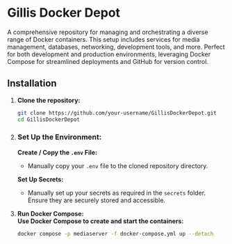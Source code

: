 
# Gillis Docker Depot

A comprehensive repository for managing and orchestrating a diverse range of Docker containers. This setup includes services for media management, databases, networking, development tools, and more. Perfect for both development and production environments, leveraging Docker Compose for streamlined deployments and GitHub for version control.

## Installation

1. **Clone the repository:**
   ```bash   
   git clone https://github.com/your-username/GillisDockerDepot.git  
   cd GillisDockerDepot  

3. ### Set Up the Environment:

   **Create / Copy the `.env` File:**
     - Manually copy your `.env` file to the cloned repository directory.

   **Set Up Secrets:**
     - Manually set up your secrets as required in the `secrets` folder. Ensure they are securely stored and accessible.

3. **Run Docker Compose:**  
   **Use Docker Compose to create and start the containers:**  
   ```bash
   docker compose -p mediaserver -f docker-compose.yml up --detach
